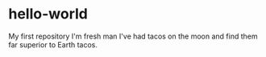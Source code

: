 # hello-world
My first repository
I'm fresh man
I've had tacos on the moon and find them far superior to Earth tacos.
